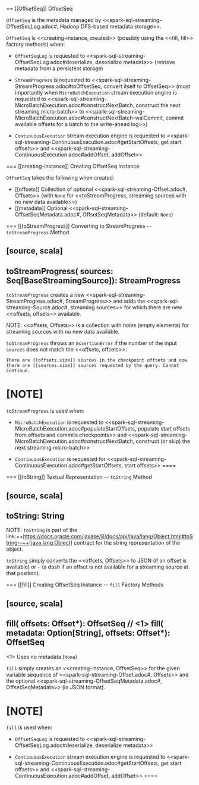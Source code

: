 == [[OffsetSeq]] OffsetSeq

`OffsetSeq` is the metadata managed by <<spark-sql-streaming-OffsetSeqLog.adoc#, Hadoop DFS-based metadata storage>>.

`OffsetSeq` is <<creating-instance, created>> (possibly using the <<fill, fill>> factory methods) when:

* `OffsetSeqLog` is requested to <<spark-sql-streaming-OffsetSeqLog.adoc#deserialize, deserialize metadata>> (retrieve metadata from a persistent storage)

* `StreamProgress` is requested to <<spark-sql-streaming-StreamProgress.adoc#toOffsetSeq, convert itself to OffsetSeq>> (most importantly when `MicroBatchExecution` stream execution engine is requested to <<spark-sql-streaming-MicroBatchExecution.adoc#constructNextBatch, construct the next streaming micro-batch>> to <<spark-sql-streaming-MicroBatchExecution.adoc#constructNextBatch-walCommit, commit available offsets for a batch to the write-ahead log>>)

* `ContinuousExecution` stream execution engine is requested to <<spark-sql-streaming-ContinuousExecution.adoc#getStartOffsets, get start offsets>> and <<spark-sql-streaming-ContinuousExecution.adoc#addOffset, addOffset>>

=== [[creating-instance]] Creating OffsetSeq Instance

`OffsetSeq` takes the following when created:

* [[offsets]] Collection of optional <<spark-sql-streaming-Offset.adoc#, Offsets>> (with `None` for <<toStreamProgress, streaming sources with no new data available>>)
* [[metadata]] Optional <<spark-sql-streaming-OffsetSeqMetadata.adoc#, OffsetSeqMetadata>> (default: `None`)

=== [[toStreamProgress]] Converting to StreamProgress -- `toStreamProgress` Method

[source, scala]
----
toStreamProgress(
  sources: Seq[BaseStreamingSource]): StreamProgress
----

`toStreamProgress` creates a new <<spark-sql-streaming-StreamProgress.adoc#, StreamProgress>> and adds the <<spark-sql-streaming-Source.adoc#, streaming sources>> for which there are new <<offsets, offsets>> available.

NOTE: <<offsets, Offsets>> is a collection with _holes_ (empty elements) for streaming sources with no new data available.

`toStreamProgress` throws an `AssertionError` if the number of the input `sources` does not match the <<offsets, offsets>>:

```
There are [[offsets.size]] sources in the checkpoint offsets and now there are [[sources.size]] sources requested by the query. Cannot continue.
```

[NOTE]
====
`toStreamProgress` is used when:

* `MicroBatchExecution` is requested to <<spark-sql-streaming-MicroBatchExecution.adoc#populateStartOffsets, populate start offsets from offsets and commits checkpoints>> and <<spark-sql-streaming-MicroBatchExecution.adoc#constructNextBatch, construct (or skip) the next streaming micro-batch>>

* `ContinuousExecution` is requested for <<spark-sql-streaming-ContinuousExecution.adoc#getStartOffsets, start offsets>>
====

=== [[toString]] Textual Representation -- `toString` Method

[source, scala]
----
toString: String
----

NOTE: `toString` is part of the link:++https://docs.oracle.com/javase/8/docs/api/java/lang/Object.html#toString--++[java.lang.Object] contract for the string representation of the object.

`toString` simply converts the <<offsets, Offsets>> to JSON (if an offset is available) or `-` (a dash if an offset is not available for a streaming source at that position).

=== [[fill]] Creating OffsetSeq Instance -- `fill` Factory Methods

[source, scala]
----
fill(
  offsets: Offset*): OffsetSeq // <1>
fill(
  metadata: Option[String],
  offsets: Offset*): OffsetSeq
----
<1> Uses no metadata (`None`)

`fill` simply creates an <<creating-instance, OffsetSeq>> for the given variable sequence of <<spark-sql-streaming-Offset.adoc#, Offsets>> and the optional <<spark-sql-streaming-OffsetSeqMetadata.adoc#, OffsetSeqMetadata>> (in JSON format).

[NOTE]
====
`fill` is used when:

* `OffsetSeqLog` is requested to <<spark-sql-streaming-OffsetSeqLog.adoc#deserialize, deserialize metadata>>

* `ContinuousExecution` stream execution engine is requested to <<spark-sql-streaming-ContinuousExecution.adoc#getStartOffsets, get start offsets>> and <<spark-sql-streaming-ContinuousExecution.adoc#addOffset, addOffset>>
====
